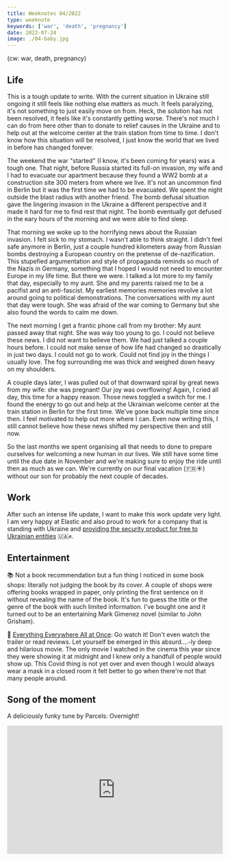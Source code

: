 ```yaml
---
title: Weeknotes 04/2022
type: weeknote
keywords: ['war', 'death', 'pregnancy']
date: 2022-07-24
image: ./04-baby.jpg
---
```


(cw: war, death, pregnancy)

## Life

This is a tough update to write. With the current situation in Ukraine still ongoing it still feels like nothing else matters as much. It feels paralyzing, it's not something to just easily move on from. Heck, the solution has not been resolved, it feels like it's constantly getting worse. There's not much I can do from here other than to donate to relief causes in the Ukraine and to help out at the welcome center at the train station from time to time. I don't know how this situation will be resolved, I just know the world that we lived in before has changed forever.

The weekend the war "started" (I know, it's been coming for years) was a tough one. That night, before Russia started its full-on invasion, my wife and I had to evacuate our apartment because they found a WW2 bomb at a construction site 300 meters from where we live. It's not an uncommon find in Berlin but it was the first time we had to be evacuated. We spent the night outside the blast radius with another friend. The bomb defusal situation gave the lingering invasion in the Ukraine a different perspective and it made it hard for me to find rest that night. The bomb eventually got defused in the eary hours of the morning and we were able to find sleep.

That morning we woke up to the horrifying news about the Russian invasion. I felt sick to my stomach. I wasn't able to think straight. I didn't feel safe anymore in Berlin, just a couple hundred kilometers away from Russian bombs destroying a European country on the pretense of de-nazification. This stupefied argumentation and style of propaganda reminds so much of the Nazis in Germany, something that I hoped I would not need to encounter Europe in my life time. But there we were. I talked a lot more to my family that day, especially to my aunt. She and my parents raised me to be a pacifist and an anti-fascist. My earliest memories memories revolve a lot around going to political demonstrations. The conversations with my aunt that day were tough. She was afraid of the war coming to Germany but she also found the words to calm me down.

The next morning I get a frantic phone call from my brother: My aunt passed away that night. She was way too young to go. I could not believe these news. I did not want to believe them. We had just talked a couple hours before. I could not make sense of how life had changed so drastically in just two days. I could not go to work. Could not find joy in the things I usually love. The fog surrounding me was thick and weighed down heavy on my shoulders.

A couple days later, I was pulled out of that downward spiral by great news from my wife: she was pregnant! Our joy was overflowing! Again, I cried all day, this time for a happy reason. Those news toggled a switch for me. I found the energy to go out and help at the Ukrainian welcome center at the train station in Berlin for the first time. We've gone back multiple time since then. I feel motivated to help out more where I can. Even now writing this, I still cannot believe how these news shifted my perspective then and still now.

So the last months we spent organising all that needs to done to prepare ourselves for welcoming a new human in our lives. We still have some time until the due date in November and we're making sure to enjoy the ride until then as much as we can. We're currently on our final vacation (🇫🇷☀️) without our son for probably the next couple of decades.

## Work

After such an intense life update, I want to make this work update very light. I am very happy at Elastic and also proud to work for a company that is standing with Ukraine and [providing the security product for free to Ukrainian entities](https://www.elastic.co/ukraine-response) 🇺🇦✊.

## Entertainment

📚 Not a book recommendation but a fun thing I noticed in some book shops: literally not judging the book by its cover. A couple of shops were offering books wrapped in paper, only printing the first sentence on it without revealing the name of the book. It's fun to guess the title or the genre of the book with such limited information. I've bought one and it turned out to be an entertaining Mark Gimenez novel (similar to John Grisham).

🍿 [Everything Everywhere All at Once](https://en.wikipedia.org/wiki/Everything_Everywhere_All_at_Once): Go watch it! Don't even watch the trailer or read reviews. Let yourself be emerged in this absurd....-ly deep and hilarious movie. The only movie I watched in the cinema this year since they were showing it at midnight and I knew only a handfull of people would show up. This Covid thing is not yet over and even though I would always wear a mask in a closed room it felt better to go when there're not that many people around.

## Song of the moment

A deliciously funky tune by Parcels: Overnight!

<iframe width="100%" height="300" scrolling="no" frameborder="no" src="https://w.soundcloud.com/player/?url=https%3A//api.soundcloud.com/tracks/698424172&color=%23ff5500&auto_play=false&hide_related=false&show_comments=true&show_user=true&show_reposts=false&show_teaser=true&visual=true"></iframe>

